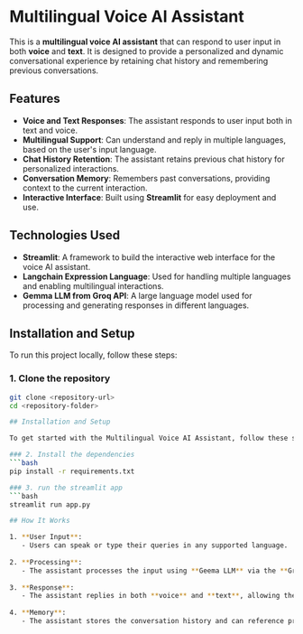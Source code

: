 # Multilingual Voice AI Assistant

This is a **multilingual voice AI assistant** that can respond to user input in both **voice** and **text**. It is designed to provide a personalized and dynamic conversational experience by retaining chat history and remembering previous conversations.

## Features
- **Voice and Text Responses**: The assistant responds to user input both in text and voice.
- **Multilingual Support**: Can understand and reply in multiple languages, based on the user's input language.
- **Chat History Retention**: The assistant retains previous chat history for personalized interactions.
- **Conversation Memory**: Remembers past conversations, providing context to the current interaction.
- **Interactive Interface**: Built using **Streamlit** for easy deployment and use.
  
## Technologies Used
- **Streamlit**: A framework to build the interactive web interface for the voice AI assistant.
- **Langchain Expression Language**: Used for handling multiple languages and enabling multilingual interactions.
- **Gemma LLM from Groq API**: A large language model used for processing and generating responses in different languages.


## Installation and Setup

To run this project locally, follow these steps:

### 1. Clone the repository
```bash
git clone <repository-url>
cd <repository-folder>

## Installation and Setup

To get started with the Multilingual Voice AI Assistant, follow these steps:

### 2. Install the dependencies
```bash
pip install -r requirements.txt

### 3. run the streamlit app
```bash
streamlit run app.py

## How It Works

1. **User Input**: 
   - Users can speak or type their queries in any supported language.
   
2. **Processing**: 
   - The assistant processes the input using **Geema LLM** via the **Groq API** and generates an appropriate response.
   
3. **Response**: 
   - The assistant replies in both **voice** and **text**, allowing the user to engage through either medium.
   
4. **Memory**: 
   - The assistant stores the conversation history and can reference previous interactions for a more personalized experience.





